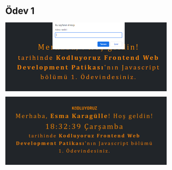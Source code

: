 # Ödev 1

![alt text](https://github.com/esma6/patika-FrontendWebDevelopment/blob/main/cs1.png)

![alt text](https://github.com/esma6/patika-FrontendWebDevelopment/blob/main/cs2.png)


